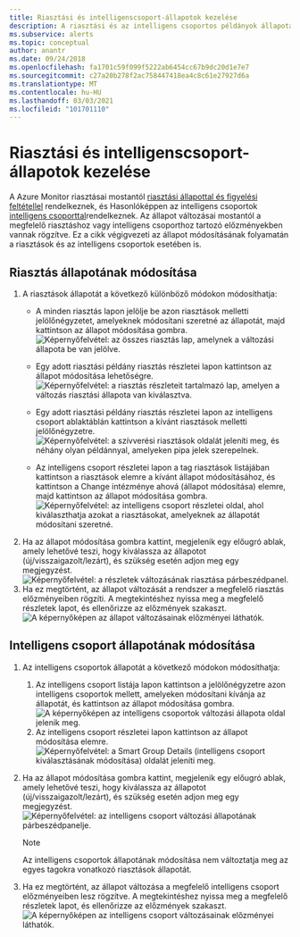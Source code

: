 ```yaml
---
title: Riasztási és intelligenscsoport-állapotok kezelése
description: A riasztási és az intelligens csoportos példányok állapotának kezelése
ms.subservice: alerts
ms.topic: conceptual
author: anantr
ms.date: 09/24/2018
ms.openlocfilehash: fa1701c59f099f5222ab6454cc67b9dc20d1e7e7
ms.sourcegitcommit: c27a20b278f2ac758447418ea4c8c61e27927d6a
ms.translationtype: MT
ms.contentlocale: hu-HU
ms.lasthandoff: 03/03/2021
ms.locfileid: "101701110"
---
```

# <a name="manage-alert-and-smart-group-states"></a>Riasztási és intelligenscsoport-állapotok kezelése

A Azure Monitor riasztásai mostantól [riasztási állapottal és figyelési feltétellel](./alerts-overview.md) rendelkeznek, és Hasonlóképpen az intelligens csoportok [intelligens csoporttal](./alerts-smartgroups-overview.md?toc=%2fazure%2fazure-monitor%2ftoc.json)rendelkeznek. Az állapot változásai mostantól a megfelelő riasztáshoz vagy intelligens csoporthoz tartozó előzményekben vannak rögzítve. Ez a cikk végigvezeti az állapot módosításának folyamatán a riasztások és az intelligens csoportok esetében is.

## <a name="change-the-state-of-an-alert"></a>Riasztás állapotának módosítása

1. A riasztások állapotát a következő különböző módokon módosíthatja: 
    * A minden riasztás lapon jelölje be azon riasztások melletti jelölőnégyzetet, amelyeknek módosítani szeretné az állapotát, majd kattintson az állapot módosítása gombra.   
    ![Képernyőfelvétel: az összes riasztás lap, amelynek a változási állapota be van jelölve.](./media/alerts-managing-alert-states/state-all-alerts.jpg)
    * Egy adott riasztási példány riasztás részletei lapon kattintson az állapot módosítása lehetőségre.   
    ![Képernyőfelvétel: a riasztás részleteit tartalmazó lap, amelyen a változás riasztási állapota van kiválasztva.](./media/alerts-managing-alert-states/state-alert-details.jpg)
    * Egy adott riasztási példány riasztás részletei lapon az intelligens csoport ablaktáblán kattintson a kívánt riasztások melletti jelölőnégyzetre.    
    ![Képernyőfelvétel: a szívverési riasztások oldalát jeleníti meg, és néhány olyan példánnyal, amelyeken pipa jelek szerepelnek.](./media/alerts-managing-alert-states/state-alert-details-sg.jpg)

    * Az intelligens csoport részletei lapon a tag riasztások listájában kattintson a riasztások elemre a kívánt állapot módosításához, és kattintson a Change intézménye ahová (állapot módosítása) elemre, majd kattintson az állapot módosítása gombra.   
    ![Képernyőfelvétel: az intelligens csoport részletei oldal, ahol kiválaszthatja azokat a riasztásokat, amelyeknek az állapotát módosítani szeretné.](./media/alerts-managing-alert-states/state-sg-details-alerts.jpg)
1. Ha az állapot módosítása gombra kattint, megjelenik egy előugró ablak, amely lehetővé teszi, hogy kiválassza az állapotot (új/visszaigazolt/lezárt), és szükség esetén adjon meg egy megjegyzést.   
![Képernyőfelvétel: a részletek változásának riasztása párbeszédpanel.](./media/alerts-managing-alert-states/state-alert-change.jpg)
1. Ha ez megtörtént, az állapot változását a rendszer a megfelelő riasztás előzményeiben rögzíti. A megtekintéshez nyissa meg a megfelelő részletek lapot, és ellenőrizze az előzmények szakaszt.    
![A képernyőképen az állapot változásainak előzményei láthatók.](./media/alerts-managing-alert-states/state-alert-history.jpg)

## <a name="change-the-state-of-a-smart-group"></a>Intelligens csoport állapotának módosítása
1. Az intelligens csoportok állapotát a következő módokon módosíthatja:
    1. Az intelligens csoport listája lapon kattintson a jelölőnégyzetre azon intelligens csoportok mellett, amelyeken módosítani kívánja az állapotát, és kattintson az állapot módosítása gombra.  
    ![A képernyőképen az intelligens csoportok változási állapota oldal jelenik meg.](./media/alerts-managing-alert-states/state-sg-list.jpg)
    1. Az intelligens csoport részletei lapon kattintson az állapot módosítása elemre.        
    ![Képernyőfelvétel: a Smart Group Details (intelligens csoport kiválasztásának módosítása) oldalát jeleníti meg.](./media/alerts-managing-alert-states/state-sg-details.jpg)
1. Ha az állapot módosítása gombra kattint, megjelenik egy előugró ablak, amely lehetővé teszi, hogy kiválassza az állapotot (új/visszaigazolt/lezárt), és szükség esetén adjon meg egy megjegyzést. 
![Képernyőfelvétel: az intelligens csoport változási állapotának párbeszédpanelje.](./media/alerts-managing-alert-states/state-sg-change.jpg)
   > [!NOTE]
   >  Az intelligens csoportok állapotának módosítása nem változtatja meg az egyes tagokra vonatkozó riasztások állapotát.

1. Ha ez megtörtént, az állapot változása a megfelelő intelligens csoport előzményeiben lesz rögzítve. A megtekintéshez nyissa meg a megfelelő részletek lapot, és ellenőrizze az előzmények szakaszt.     
![A képernyőképen az intelligens csoport változásainak előzményei láthatók.](./media/alerts-managing-alert-states/state-sg-history.jpg)